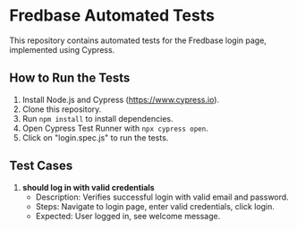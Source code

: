 # Fredbase Automated Tests

This repository contains automated tests for the Fredbase login page, implemented using Cypress.

## How to Run the Tests

1. Install Node.js and Cypress (https://www.cypress.io).
2. Clone this repository.
3. Run `npm install` to install dependencies.
4. Open Cypress Test Runner with `npx cypress open`.
5. Click on "login.spec.js" to run the tests.

## Test Cases

1. **should log in with valid credentials**
   - Description: Verifies successful login with valid email and password.
   - Steps: Navigate to login page, enter valid credentials, click login.
   - Expected: User logged in, see welcome message.

